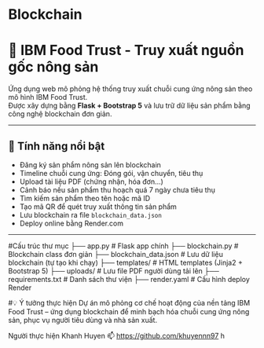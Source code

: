 # Blockchain
# 🧾 IBM Food Trust - Truy xuất nguồn gốc nông sản

Ứng dụng web mô phỏng hệ thống truy xuất chuỗi cung ứng nông sản theo mô hình IBM Food Trust.  
Được xây dựng bằng **Flask + Bootstrap 5** và lưu trữ dữ liệu sản phẩm bằng công nghệ blockchain đơn giản.

---

## 🚀 Tính năng nổi bật

- Đăng ký sản phẩm nông sản lên blockchain
- Timeline chuỗi cung ứng: Đóng gói, vận chuyển, tiêu thụ
- Upload tài liệu PDF (chứng nhận, hóa đơn...)
- Cảnh báo nếu sản phẩm thu hoạch quá 7 ngày chưa tiêu thụ
- Tìm kiếm sản phẩm theo tên hoặc mã ID
- Tạo mã QR để quét truy xuất thông tin sản phẩm
- Lưu blockchain ra file `blockchain_data.json`
- Deploy online bằng Render.com

---
#Cấu trúc thư mục
├── app.py                  # Flask app chính
├── blockchain.py           # Blockchain class đơn giản
├── blockchain_data.json    # Lưu dữ liệu blockchain (tự tạo khi chạy)
├── templates/              # HTML templates (Jinja2 + Bootstrap 5)
├── uploads/                # Lưu file PDF người dùng tải lên
├── requirements.txt        # Danh sách thư viện
├── render.yaml             # Cấu hình deploy Render

#💡 Ý tưởng thực hiện
Dự án mô phỏng cơ chế hoạt động của nền tảng IBM Food Trust – ứng dụng blockchain để minh bạch hóa chuỗi cung ứng nông sản, phục vụ người tiêu dùng và nhà sản xuất.

Người thực hiện
Khanh Huyen
📫 https://github.com/khuyennn97
h
